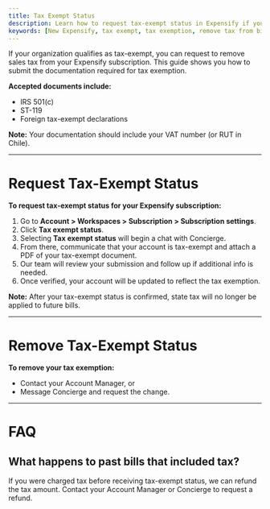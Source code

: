 ```yaml
---
title: Tax Exempt Status
description: Learn how to request tax-exempt status in Expensify if your organization is exempt from sales tax.
keywords: [New Expensify, tax exempt, tax exemption, remove tax from bill, nonprofit billing, VAT, ST-119, 501(c)]
---
```

<div id="new-expensify" markdown="1">

If your organization qualifies as tax-exempt, you can request to remove sales tax from your Expensify subscription. This guide shows you how to submit the documentation required for tax exemption.

**Accepted documents include:**
   - IRS 501(c)
   - ST-119
   - Foreign tax-exempt declarations  
   
**Note:** Your documentation should include your VAT number (or RUT in Chile).

---

# Request Tax-Exempt Status

**To request tax-exempt status for your Expensify subscription:**

1. Go to **Account > Workspaces > Subscription > Subscription settings**.
2. Click **Tax exempt status**.
3. Selecting **Tax exempt status** will begin a chat with Concierge.
4. From there, communicate that your account is tax-exempt and attach a PDF of your tax-exempt document.
5. Our team will review your submission and follow up if additional info is needed.
6. Once verified, your account will be updated to reflect the tax exemption.

**Note:** After your tax-exempt status is confirmed, state tax will no longer be applied to future bills.

---

# Remove Tax-Exempt Status

**To remove your tax exemption:**

- Contact your Account Manager, or  
- Message Concierge and request the change.

---

# FAQ

## What happens to past bills that included tax?

If you were charged tax before receiving tax-exempt status, we can refund the tax amount. Contact your Account Manager or Concierge to request a refund.

</div>
